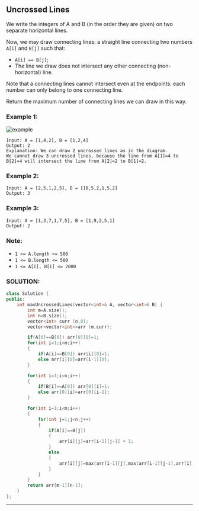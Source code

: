 ## Uncrossed Lines

We write the integers of A and B (in the order they are given) on two separate horizontal lines.

Now, we may draw connecting lines: a straight line connecting two numbers `A[i]` and `B[j]` such that:

- `A[i] == B[j]`;
- The line we draw does not intersect any other connecting (non-horizontal) line.

Note that a connecting lines cannot intersect even at the endpoints: each number can only belong to one connecting line.

Return the maximum number of connecting lines we can draw in this way.

### Example 1:

![example](https://assets.leetcode.com/uploads/2019/04/26/142.png)

```
Input: A = [1,4,2], B = [1,2,4]
Output: 2
Explanation: We can draw 2 uncrossed lines as in the diagram.
We cannot draw 3 uncrossed lines, because the line from A[1]=4 to B[2]=4 will intersect the line from A[2]=2 to B[1]=2.
```

### Example 2:

```
Input: A = [2,5,1,2,5], B = [10,5,2,1,5,2]
Output: 3
```

### Example 3:

```
Input: A = [1,3,7,1,7,5], B = [1,9,2,5,1]
Output: 2
```

### Note:

- `1 <= A.length <= 500`
- `1 <= B.length <= 500`
- `1 <= A[i], B[i] <= 2000`

### SOLUTION:

```cpp
class Solution {
public:
    int maxUncrossedLines(vector<int>& A, vector<int>& B) {
        int m=A.size();
        int n=B.size();
        vector<int> curr (n,0);
        vector<vector<int>>arr (m,curr);

        if(A[0]==B[0]) arr[0][0]=1;
        for(int i=1;i<m;i++)
        {
            if(A[i]==B[0]) arr[i][0]=1;
            else arr[i][0]=arr[i-1][0];
        }

        for(int i=1;i<n;i++)
        {
            if(B[i]==A[0]) arr[0][i]=1;
            else arr[0][i]=arr[0][i-1];
        }

        for(int i=1;i<m;i++)
        {
            for(int j=1;j<n;j++)
            {
                if(A[i]==B[j])
                {
                    arr[i][j]=arr[i-1][j-1] + 1;
                }
                else
                {
                    arr[i][j]=max(arr[i-1][j],max(arr[i-1][j-1],arr[i][j-1]));
                }
            }
        }
        return arr[m-1][n-1];
    }
};
```

---
